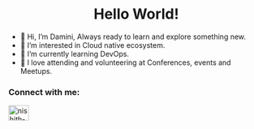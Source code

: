 <span align="center">
 <h1>Hello World!</h1>
</span>

- 👋 Hi, I’m Damini, Always ready to learn and explore something new.
- 👀 I’m interested in Cloud native ecosystem.
- 🌱 I’m currently learning DevOps.
- 💞️ I love attending and volunteering at Conferences, events and Meetups.

<h3 align="left">Connect with me:</h3>
<p align="left">
<a href="https://www.linkedin.com/in/damini-mahajan-42001/" target="blank"><img align="center" src="https://raw.githubusercontent.com/rahuldkjain/github-profile-readme-generator/master/src/images/icons/Social/linked-in-alt.svg" alt="nishith-savla-8b0b851b0" height="30" width="40" /></a>
</p>



<!---
DaminiM-23/DaminiM-23 is a ✨ special ✨ repository because its `README.md` (this file) appears on your GitHub profile.
You can click the Preview link to take a look at your changes.
--->
